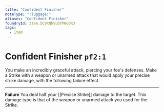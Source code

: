 ```yaml
---
title: "Confident Finisher"
noteType: ":luggage:"
aliases: "Confident Finisher"
foundryId: Item.5C9RNhVU3YPHoORJ
tags:
  - Item
---
```


# Confident Finisher `pf2:1`

You make an incredibly graceful attack, piercing your foe's defenses. Make a Strike with a weapon or unarmed attack that would apply your precise strike damage, with the following failure effect.

* * *

**Failure** You deal half your [[Precise Strike]] damage to the target. This damage type is that of the weapon or unarmed attack you used for the Strike.
